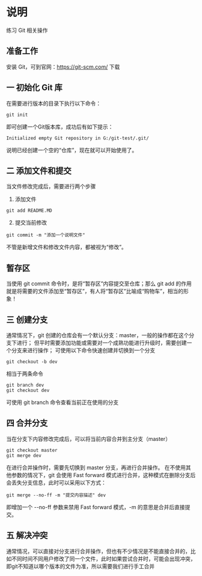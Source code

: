 # 说明
练习 Git 相关操作
## 准备工作
安装 Git，可到官网：https://git-scm.com/ 下载

## 一 初始化 Git 库
在需要进行版本的目录下执行以下命令：
```
git init
```
即可创建一个Git版本库，成功后有如下提示：
```
Initialized empty Git repository in G:/git-test/.git/
```
说明已经创建一个空的“仓库”，现在就可以开始使用了。

## 二 添加文件和提交
当文件修改完成后，需要进行两个步骤
1. 添加文件
```
git add README.MD
```
2. 提交当前修改
```
git commit -m "添加一个说明文件"
```
不管是新增文件和修改文件内容，都被视为“修改”。

## 暂存区
当使用 git commit 命令时，是将“暂存区”内容提交至仓库；那么 git add 的作用就是将需要的文件添加至“暂存区”，有人将“暂存区”比喻成“购物车”，相当的形象！

## 三 创建分支
通常情况下，git 创建的仓库会有一个默认分支：master，一般的操作都在这个分支下进行；
但平时需要添加功能或需要对一个成熟功能进行升级时，需要创建一个分支来进行操作；
可使用以下命令快速创建并切换到一个分支
```
git checkout -b dev
```
相当于两条命令
```
git branch dev
git checkout dev
```
可使用 git branch 命令查看当前正在使用的分支

## 四 合并分支
当在分支下内容修改完成后，可以将当前内容合并到主分支（master）
```
git checkout master
git merge dev
```
在进行合并操作时，需要先切换到 master 分支，再进行合并操作。
在不使用其他参数的情况下，git 会使用 Fast forward 模式进行合并，这种模式在删除分支后会丢失分支信息，此时可以采用以下方式：
```
git merge --no-ff -m "提交内容描述" dev
```
即增加一个 --no-ff 参数来禁用 Fast forward 模式，-m 的意思是合并后直接提交。

## 五 解决冲突
通常情况，可以直接对分支进行合并操作，但也有不少情况是不能直接合并的，比如不同时间不同用户修改了同一个文件，此时如果尝试合并时，可能会出现冲突，即git不知道以哪个版本的文件为准，所以需要我们进行手工合并